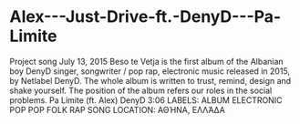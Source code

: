 # Alex---Just-Drive-ft.-DenyD---Pa-Limite
Project song
July 13, 2015
Beso te Vetja is the first album of the Albanian boy DenyD  singer, songwriter / pop rap, electronic music released in 2015, by Netlabel DenyD. The whole album is written to trust, remind, design and shake yourself. The position of the album refers our roles in the social problems. 
 Pa Limite (ft. Alex)                               DenyD                        3:06
 LABELS: ALBUM ELECTRONIC POP POP FOLK RAP SONG
LOCATION: ΑΘΉΝΑ, ΕΛΛΆΔΑ
